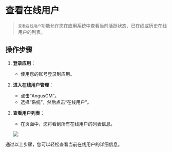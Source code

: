 # 查看在线用户

> `查看在线用户`功能允许您在应用系统中查看当前活跃状态、已在线或历史在线用户的列表。

## 操作步骤

1. **登录应用**：
    - 使用您的账号登录到应用。

2. **进入在线用户管理**：
    - 点击“AngusGM”。
    - 选择“系统”，然后点击“在线用户”。

3. **查看用户列表**：
    - 在页面中，您将看到所有在线用户的列表信息。

   ![](https://bj-c1-prod-files.xcan.cloud/storage/pubapi/v1/file/useronline-list.png?fid=207887511026925859&fpt=avjzZj81guyFe4Tucyl7EKH2c7eFuPdCXhpz6EZ6)

通过以上步骤，您可以轻松查看当前在线用户的详细信息。